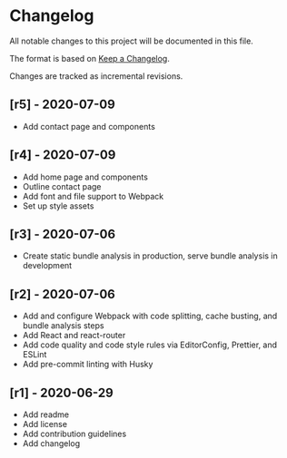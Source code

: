 # Changelog

All notable changes to this project will be documented in this file.

The format is based on [Keep a Changelog](https://keepachangelog.com/en/1.0.0/).

Changes are tracked as incremental revisions.

## [r5] - 2020-07-09

-   Add contact page and components

## [r4] - 2020-07-09

-   Add home page and components
-   Outline contact page
-   Add font and file support to Webpack
-   Set up style assets

## [r3] - 2020-07-06

-   Create static bundle analysis in production, serve bundle analysis in development

## [r2] - 2020-07-06

-   Add and configure Webpack with code splitting, cache busting, and bundle analysis steps
-   Add React and react-router
-   Add code quality and code style rules via EditorConfig, Prettier, and ESLint
-   Add pre-commit linting with Husky

## [r1] - 2020-06-29

-   Add readme
-   Add license
-   Add contribution guidelines
-   Add changelog
